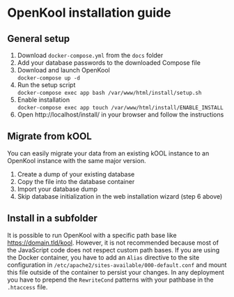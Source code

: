 # OpenKool installation guide

## General setup
1. Download `docker-compose.yml` from the `docs` folder
2. Add your database passwords to the downloaded Compose file
3. Download and launch OpenKool  
`docker-compose up -d`
4. Run the setup script  
`docker-compose exec app bash /var/www/html/install/setup.sh`
5. Enable installation  
`docker-compose exec app touch /var/www/html/install/ENABLE_INSTALL`
6. Open http://localhost/install/ in your browser and follow the instructions

## Migrate from kOOL
You can easily migrate your data from an existing kOOL instance to an OpenKool instance with the same major version.
1. Create a dump of your existing database
2. Copy the file into the database container
3. Import your database dump
4. Skip database initialization in the web installation wizard (step 6 above)

## Install in a subfolder
It is possible to run OpenKool with a specific path base like https://domain.tld/kool. However, it is not recommended because most of the JavaScript code does not respect custom path bases.
If you are using the Docker container, you have to add an `Alias` directive to the site configuration in `/etc/apache2/sites-available/000-default.conf` and mount this file outside of the container to persist your changes.
In any deployment you have to prepend the `RewriteCond` patterns with your pathbase in the `.htaccess` file.

